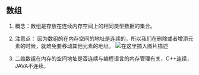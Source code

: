 ## 数组
1. 概念：数组是存放在连续内存空间上的相同类型数据的集合。
2. 注意点：
因为数组的在内存空间的地址是连续的，所以我们在删除或者增添元素的时候，就难免要移动其他元素的地址。
![在这里插入图片描述](https://img-blog.csdnimg.cn/20210414122642370.png)

3. 二维数组在内存的空间地址是否连续与编程语言的内存管理有关，C++连续，JAVA不连续。

